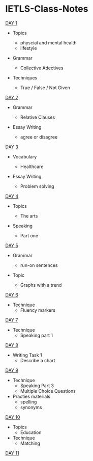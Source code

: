 # IETLS-Class-Notes

[DAY 1](https://github.com/lightencc/IETLS-Class-Notes/blob/master/0831%20DAY%201.md)

* Topics
  * physcial and mental health
  * lifestyle

* Grammar
  * Collective Adectives

* Techniques
  * True / False / Not Given

[DAY 2](https://github.com/lightencc/IETLS-Class-Notes/blob/master/0901%20DAY%202.md)

* Grammar
  * Relative Clauses

* Essay Writing
  * agree or disagree

[DAY 3](https://github.com/lightencc/IETLS-Class-Notes/blob/master/0902%20DAY%203.md)

* Vocabulary
  * Healthcare

* Essay Writing
  * Problem solving

[DAY 4](https://github.com/lightencc/IETLS-Class-Notes/blob/master/0903%20DAY%204.md)

* Topics
  * The arts

* Speaking
  * Part one

[DAY 5](https://github.com/lightencc/IETLS-Class-Notes/blob/master/0904%20DAY%205.md)

* Grammar
  * run-on sentences

* Topic 
  * Graphs with a trend
  
[DAY 6](https://github.com/lightencc/IETLS-Class-Notes/blob/master/0908%20DAY%206.md)

* Technique
  * Fluency markers

[DAY 7](https://github.com/lightencc/IETLS-Class-Notes/blob/master/0909%20DAY%207.md)

* Technique 
  * Speaking part 1
 
[DAY 8](https://github.com/lightencc/IETLS-Class-Notes/blob/master/0910%20DAY%208.md)

* Writing Task 1
  * Describe a chart
 
[DAY 9](https://github.com/lightencc/IETLS-Class-Notes/blob/master/0911%20DAY%209.md)

* Technique
  * Speaking Part 3
  * Multiple Choice Questions
* Practies materials
  * spelling
  * synonyms
  
[DAY 10](https://github.com/lightencc/IETLS-Class-Notes/blob/master/0914%20DAY%2010.md)

* Topics
  * Education
* Technique
  * Matching
  
[DAY 11](https://github.com/lightencc/IETLS-Class-Notes/blob/master/0915%20DAY%2011.md)



